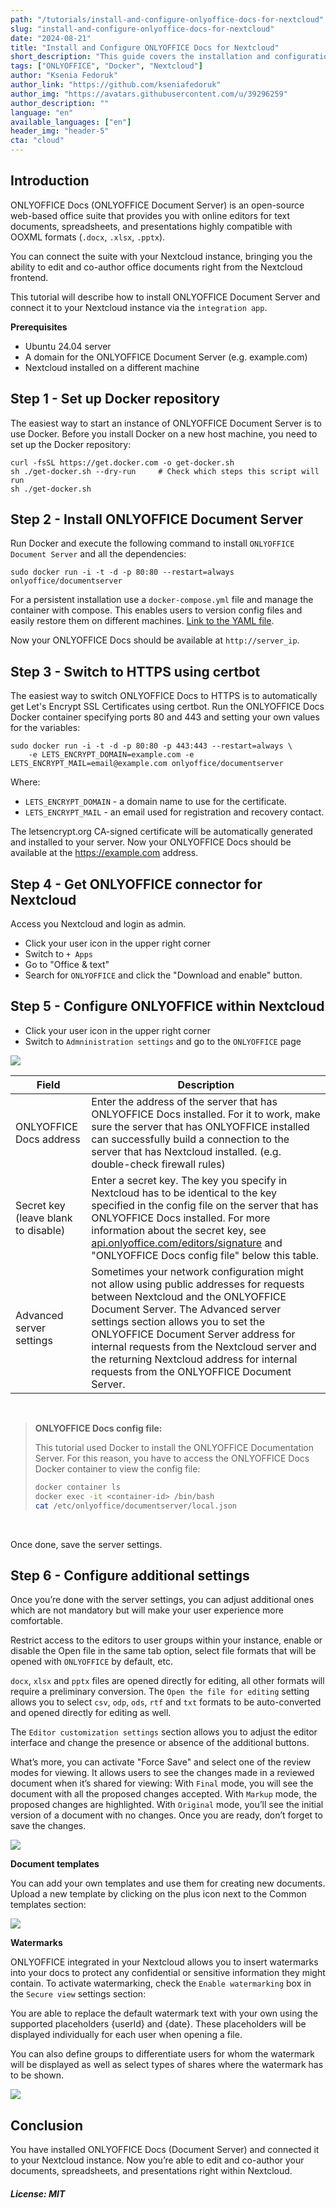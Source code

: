 ```yaml
---
path: "/tutorials/install-and-configure-onlyoffice-docs-for-nextcloud"
slug: "install-and-configure-onlyoffice-docs-for-nextcloud"
date: "2024-08-21"
title: "Install and Configure ONLYOFFICE Docs for Nextcloud"
short_description: "This guide covers the installation and configuration of ONLYOFFICE Docs to work with Nextcloud."
tags: ["ONLYOFFICE", "Docker", "Nextcloud"]
author: "Ksenia Fedoruk"
author_link: "https://github.com/kseniafedoruk"
author_img: "https://avatars.githubusercontent.com/u/39296259"
author_description: ""
language: "en"
available_languages: ["en"]
header_img: "header-5"
cta: "cloud"
---
```


## Introduction

ONLYOFFICE Docs (ONLYOFFICE Document Server) is an open-source web-based office suite that provides you with online editors for text documents, spreadsheets, and presentations highly compatible with OOXML formats (`.docx`, `.xlsx`, `.pptx`).

You can connect the suite with your Nextcloud instance, bringing you the ability to edit and co-author office documents right from the Nextcloud frontend.

This tutorial will describe how to install ONLYOFFICE Document Server and connect it to your Nextcloud instance via the `integration app`.

**Prerequisites**

* Ubuntu 24.04 server
* A domain for the ONLYOFFICE Document Server (e.g. example.com)
* Nextcloud installed on a different machine

## Step 1 - Set up Docker repository

The easiest way to start an instance of ONLYOFFICE Document Server is to use Docker. Before you install Docker on a new host machine, you need to set up the Docker repository:

```shell
curl -fsSL https://get.docker.com -o get-docker.sh
sh ./get-docker.sh --dry-run     # Check which steps this script will run
sh ./get-docker.sh
```

## Step 2 - Install ONLYOFFICE Document Server

Run Docker and execute the following command to install `ONLYOFFICE Document Server` and all the dependencies:

```shell
sudo docker run -i -t -d -p 80:80 --restart=always onlyoffice/documentserver
```

For a persistent installation use a `docker-compose.yml` file and manage the container with compose. This enables users to version config files and easily restore them on different machines. [Link to the YAML file](https://github.com/ONLYOFFICE/Docker-DocumentServer/blob/master/docker-compose.yml).

Now your ONLYOFFICE Docs should be available at `http://server_ip`.

## Step 3 - Switch to HTTPS using certbot

The easiest way to switch ONLYOFFICE Docs to HTTPS is to automatically get Let's Encrypt SSL Certificates using certbot.
Run the ONLYOFFICE Docs Docker container specifying ports 80 and 443 and setting your own values for the variables:

```shell
sudo docker run -i -t -d -p 80:80 -p 443:443 --restart=always \
    -e LETS_ENCRYPT_DOMAIN=example.com -e LETS_ENCRYPT_MAIL=email@example.com onlyoffice/documentserver
```

Where:

* `LETS_ENCRYPT_DOMAIN` - a domain name to use for the certificate.
* `LETS_ENCRYPT_MAIL` - an email used for registration and recovery contact.

The letsencrypt.org CA-signed certificate will be automatically generated and installed to your server. Now your ONLYOFFICE Docs should be available at the https://example.com address.

## Step 4 - Get ONLYOFFICE connector for Nextcloud

Access you Nextcloud and login as admin.

* Click your user icon in the upper right corner
* Switch to `+ Apps`
* Go to "Office & text"
* Search for `ONLYOFFICE` and click the "Download and enable" button.

## Step 5 - Configure ONLYOFFICE within Nextcloud

* Click your user icon in the upper right corner
* Switch to `Admninistration settings` and go to the `ONLYOFFICE` page

![](images/1-server-administration-settings.png)

| Field                   | Description |
| ----------------------- | ----------- |
| ONLYOFFICE Docs address | Enter the address of the server that has ONLYOFFICE Docs installed. For it to work, make sure the server that has ONLYOFFICE installed can successfully build a connection to the server that has Nextcloud installed. (e.g. double-check firewall rules) |
| Secret key (leave blank to disable) | Enter a secret key. The key you specify in Nextcloud has to be identical to the key specified in the config file on the server that has ONLYOFFICE Docs installed. For more information about the secret key, see [api.onlyoffice.com/editors/signature](https://api.onlyoffice.com/editors/signature/) and "ONLYOFFICE Docs config file" below this table. |
| Advanced server settings | Sometimes your network configuration might not allow using public addresses for requests between Nextcloud and the ONLYOFFICE Document Server. The Advanced server settings section allows you to set the ONLYOFFICE Document Server address for internal requests from the Nextcloud server and the returning Nextcloud address for internal requests from the ONLYOFFICE Document Server. |

<br>

> **ONLYOFFICE Docs config file:**
> 
> This tutorial used Docker to install the ONLYOFFICE Documentation Server. For this reason, you have to access the ONLYOFFICE Docs Docker container to view the config file:
> 
> ```bash
> docker container ls
> docker exec -it <container-id> /bin/bash
> cat /etc/onlyoffice/documentserver/local.json
> ```

<br>

Once done, save the server settings.

## Step 6 - Configure additional settings

Once you’re done with the server settings, you can adjust additional ones which are not mandatory but will make your user experience more comfortable.

Restrict access to the editors to user groups within your instance, enable or disable the Open file in the same tab option, select file formats that will be opened with `ONLYOFFICE` by default, etc.

`docx`, `xlsx` and `pptx` files are opened directly for editing, all other formats will require a preliminary conversion. The `Open the file for editing` setting allows you to select `csv`, `odp`, `ods`, `rtf` and `txt` formats to be auto-converted and opened directly for editing as well.

The `Editor customization settings` section allows you to adjust the editor interface and change the presence or absence of the additional buttons.

What’s more, you can activate "Force Save" and select one of the review modes for viewing. It allows users to see the changes made in a reviewed document when it’s shared for viewing: With `Final` mode, you will see the document with all the proposed changes accepted. With `Markup` mode, the proposed changes are highlighted. With `Original` mode, you’ll see the initial version of a document with no changes.
Once you are ready, don’t forget to save the changes.

![](images/2-common-settings-modes.png)

**Document templates**

You can add your own templates and use them for creating new documents. Upload a new template by clicking on the plus icon next to the Common templates section:

![](images/3-templates-letter.png)

**Watermarks**

ONLYOFFICE integrated in your Nextcloud allows you to insert watermarks into your docs to protect any confidential or sensitive information they might contain. To activate watermarking, check the `Enable watermarking` box in the `Secure view` settings section:

You are able to replace the default watermark text with your own using the supported placeholders {userId} and {date}. These placeholders will be displayed individually for each user when opening a file.

You can also define groups to differentiate users for whom the watermark will be displayed as well as select types of shares where the watermark has to be shown.

![](images/4-watermarking-admin.png)

## Conclusion

You have installed ONLYOFFICE Docs (Document Server) and connected it to your Nextcloud instance. Now you’re able to edit and co-author your documents, spreadsheets, and presentations right within Nextcloud.

##### License: MIT

<!--

Contributor's Certificate of Origin

By making a contribution to this project, I certify that:

(a) The contribution was created in whole or in part by me and I have
    the right to submit it under the license indicated in the file; or

(b) The contribution is based upon previous work that, to the best of my
    knowledge, is covered under an appropriate license and I have the
    right under that license to submit that work with modifications,
    whether created in whole or in part by me, under the same license
    (unless I am permitted to submit under a different license), as
    indicated in the file; or

(c) The contribution was provided directly to me by some other person
    who certified (a), (b) or (c) and I have not modified it.

(d) I understand and agree that this project and the contribution are
    public and that a record of the contribution (including all personal
    information I submit with it, including my sign-off) is maintained
    indefinitely and may be redistributed consistent with this project
    or the license(s) involved.

Signed-off-by: Ksenia Fedoruk kseniya.fedoruk@onlyoffice.com

-->
